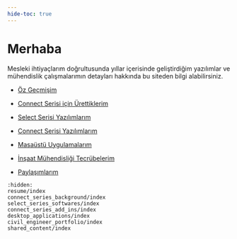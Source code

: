 ```yaml
---
hide-toc: true
---
```


# Merhaba

Mesleki ihtiyaçlarım doğrultusunda yıllar içerisinde geliştirdiğim yazılımlar ve mühendislik çalışmalarımın detayları hakkında bu siteden bilgi alabilirsiniz.

  - [Öz Geçmişim](../resume/index)

  - [Connect Serisi için Ürettiklerim](../connect_series_background/index)

  - [Select Serisi Yazılımlarım](../select_series_softwares/index)

  - [Connect Serisi Yazılımlarım](../connect_series_add_ins/index)

  - [Masaüstü Uygulamalarım](../desktop_applications/index)

  - [İnşaat Mühendisliği Tecrübelerim](../civil_engineer_portfolio/index)

  - [Paylaşımlarım](../shared_content/index)



```{toctree}
:hidden:
resume/index
connect_series_background/index
select_series_softwares/index
connect_series_add_ins/index
desktop_applications/index
civil_engineer_portfolio/index
shared_content/index

```